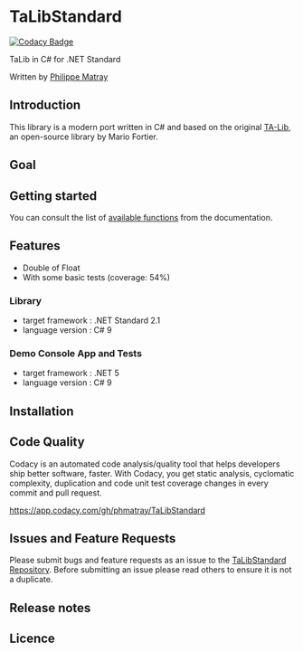 # TaLibStandard

[![Codacy Badge](https://api.codacy.com/project/badge/Grade/9ee3d4d9052e462ba95d961550895ad9)](https://app.codacy.com/gh/phmatray/TaLibStandard?utm_source=github.com&utm_medium=referral&utm_content=phmatray/TaLibStandard&utm_campaign=Badge_Grade_Settings)

TaLib in C# for .NET Standard

Written by [Philippe Matray](https://matray.tech)

## Introduction

This library is a modern port written in C# and based on the original [TA-Lib](https://ta-lib.org), an open-source library by Mario Fortier.

## Goal

## Getting started

You can consult the list of [available functions](./docs/functions.md) from the documentation.

## Features

  * Double of Float
  * With some basic tests (coverage: 54%)

### Library

  * target framework : .NET Standard 2.1
  * language version : C# 9

### Demo Console App and Tests

  * target framework : .NET 5
  * language version : C# 9

## Installation

## Code Quality

Codacy is an automated code analysis/quality tool that helps developers ship better software, faster. With Codacy, you get static analysis, cyclomatic complexity, duplication and code unit test coverage changes in every commit and pull request.

https://app.codacy.com/gh/phmatray/TaLibStandard

## Issues and Feature Requests

Please submit bugs and feature requests as an issue to the [TaLibStandard Repository](https://github.com/phmatray/TaLibStandard/issues).
Before submitting an issue please read others to ensure it is not a duplicate.

## Release notes

## Licence
